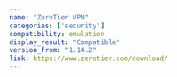 ```yaml
---
name: "ZeroTier VPN"
categories: ['security']
compatibility: emulation
display_result: "Compatible"
version_from: "1.14.2"
link: https://www.zerotier.com/download/
---
```

